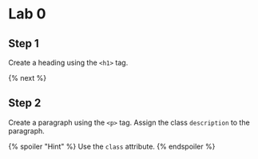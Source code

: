 # Lab 0

## Step 1

Create a heading using the `<h1>` tag.

{% next %}


## Step 2

Create a paragraph using the `<p>` tag. Assign the class `description` to the paragraph.

{% spoiler "Hint" %}
Use the `class` attribute.
{% endspoiler %}
